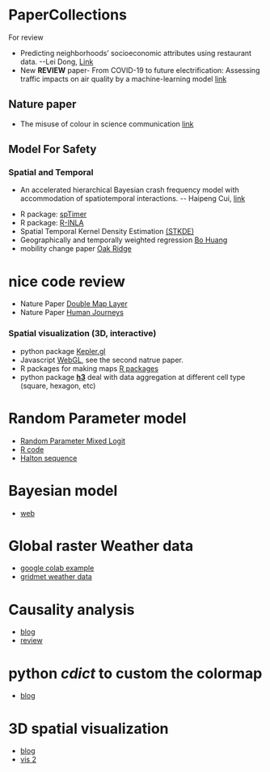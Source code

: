 # PaperCollections
For review

* Predicting neighborhoods’ socioeconomic attributes using restaurant data. --Lei Dong, [Link](https://www.pnas.org/content/pnas/116/31/15447.full.pdf)
* New **REVIEW** paper- From COVID-19 to future electrification: Assessing traffic impacts on air quality by a machine-learning model [link](https://www.pnas.org/doi/epdf/10.1073/pnas.2102705118)

## Nature paper 

* The misuse of colour in science communication [link](https://www.nature.com/articles/s41467-020-19160-7)


## Model For Safety

### Spatial and Temporal
* An accelerated hierarchical Bayesian crash frequency model with accommodation of spatiotemporal interactions. -- Haipeng Cui, [link](https://www.sciencedirect.com/science/article/pii/S000145752100049X) 
- R package: [spTimer](https://www.southampton.ac.uk/~sks/research/papers/spTimeRpaper.pdf)
- R package: [R-INLA](https://www.r-inla.org/)
- Spatial Temporal Kernel Density Estimation [(STKDE)](https://scholar.google.com/citations?user=ksMeWs4AAAAJ&hl=en&oi=sra)
- Geographically and temporally weighted regression [Bo Huang](https://www.tandfonline.com/doi/pdf/10.1080/13658810802672469?needAccess=true)
- mobility change paper [Oak Ridge](https://www.sciencedirect.com/science/article/pii/S0966692322000187#:~:text=The%20changes%20in%20daily%20temporal,%2C%20health%2C%20and%20transportation%20networks.)



# nice code review 

* Nature Paper [Double Map Layer](https://github.com/snap-stanford/covid-mobility/blob/master/make_network_map.ipynb)
* Nature Paper [Human Journeys](https://arxiv.org/ftp/arxiv/papers/2109/2109.00058.pdf)



### Spatial visualization (3D, interactive)
* python package [Kepler.gl](https://docs.kepler.gl/docs/keplergl-jupyter)
* Javascript [WebGL](https://developer.mozilla.org/en-US/docs/Web/API/WebGL_API/Tutorial), see the second natrue paper.
* R packages for making maps [R packages](https://geocompr.robinlovelace.net/adv-map.html)
* python package **[h3](https://h3geo.org/docs/)** deal with data aggregation at different cell type (square, hexagon, etc)


# Random Parameter model 
* [Random Parameter Mixed Logit](https://engineering.purdue.edu/~flm/CE614/Random-parameter-overheads.pdf)
* [R code](https://cran.r-project.org/web/packages/mlogit/vignettes/c5.mxl.html)
* [Halton sequence](http://www.scienpress.com/Upload/JSEM/Vol%205_1_4.pdf)

# Bayesian model
* [web](https://atlas.cancer.org.au/developing-a-cancer-atlas/Chapter_3.html#bayes-theorem)


# Global raster Weather data 
* [google colab example](https://colab.research.google.com/drive/1B7gFBSr0eoZ5IbsA0lY8q3XL8n-3BOn4#scrollTo=zFus-HVU3-AS)
* [gridmet weather data](https://www.northwestknowledge.net/metdata/data/permanent/)

# Causality analysis 
* [blog](https://medium.com/dataman-in-ai/identify-causality-by-fixed-effects-model-585554bd9735)
* [review](https://arxiv.org/abs/1809.09337)

# python *cdict* to custom the colormap
* [blog](https://towardsdatascience.com/simple-steps-to-create-custom-colormaps-in-python-f21482778aa2)

# 3D spatial visualization
* [blog](https://pudding.cool/2018/12/3d-cities-story/)
* [vis 2](https://www.statsmapsnpix.com/2016/10/the-global-human-settlement-layer.html)
